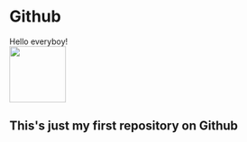 # Github
Hello everyboy!<br>
<img src="https://encrypted-tbn0.gstatic.com/images?q=tbn:ANd9GcQr2QqNqI-H6qyU9Yw2XYydIWr2aj9sgCtRdA&usqp=CAU" width=100 height=100 /><br>
## This's just my first repository on Github
